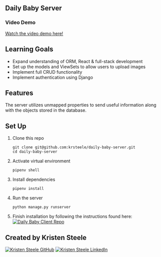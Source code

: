 ## Daily Baby Server

### Video Demo

[Watch the video demo here!](https://youtu.be/WU1eblpRUHw)

## Learning Goals

- Expand understanding of ORM, React & full-stack development
- Set up the models and ViewSets to allow users to upload images
- Implement full CRUD functionality
- Implement authentication using Django

## Features

The server utilizes unmapped properties to send useful information along with the objects stored in the database.

## Set Up

1. Clone this repo

    ```
    git clone git@github.com:krsteele/daily-baby-server.git
    cd daily-baby-server
    ```

2. Activate virtual environment

    ```
    pipenv shell
    ```

3. Install dependencies

    ```
    pipenv install
    ```

4. Run the server

    ```
    python manage.py runserver
    ```

5. Finish installation by following the instructions found here:
<a href="https://github.com/krsteele/daily-baby-client" target="_blank"><img src="https://img.shields.io/badge/client_repo%20-%2375120e.svg?&style=for-the-badge&&logoColor=white" alt="Daily Baby Client Repo" style="height: auto !important; width: auto !important;" /></a>

## Created by Kristen Steele

<a href="https://www.github.com/krsteele/" target="_blank"><img src="https://img.shields.io/badge/github%20-%23121011.svg?&style=for-the-badge&logo=github&logoColor=white" alt="Kristen Steele GitHub" style="height: auto !important;width: auto !important;" /></a> <a href="https://www.linkedin.com/in/kristenraesteele/" target="_blank"><img src="https://img.shields.io/badge/linkedin%20-%230077B5.svg?&style=for-the-badge&logo=linkedin&logoColor=white" alt="Kristen Steele LinkedIn" style="height: auto !important;width: auto !important;" /></a>
